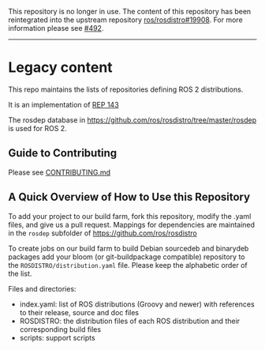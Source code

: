 This repository is no longer in use.
The content of this repository has been reintegrated into the upstream repository [ros/rosdistro#19908](https://github.com/ros/rosdistro/pull/19908).
For more information please see [#492](https://github.com/ros2/rosdistro/issues/492).

---

Legacy content
==============

This repo maintains the lists of repositories defining ROS 2 distributions.

It is an implementation of [REP 143](http://ros.org/reps/rep-0143.html)

The rosdep database in https://github.com/ros/rosdistro/tree/master/rosdep is used for ROS 2.

Guide to Contributing
---------------------

Please see [CONTRIBUTING.md](CONTRIBUTING.md)

A Quick Overview of How to Use this Repository
----------------------------------------------

To add your project to our build farm, fork this repository, modify the .yaml files, and give us a pull request.
Mappings for dependencies are maintained in the `rosdep` subfolder of https://github.com/ros/rosdistro

To create jobs on our build farm to build Debian sourcedeb and binarydeb packages add your bloom (or git-buildpackage compatible) repository to the `ROSDISTRO/distribution.yaml` file.
Please keep the alphabetic order of the list.

Files and directories:

 - index.yaml: list of ROS distributions (Groovy and newer) with references to their release, source and doc files
 - ROSDISTRO: the distribution files of each ROS distribution and their corresponding build files
 - scripts: support scripts

